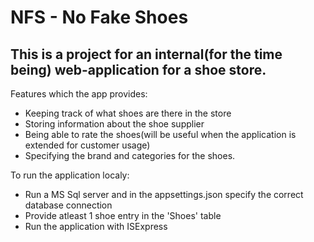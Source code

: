 # NFS - No Fake Shoes

<h2>This is a project for an internal(for the time being) web-application for a shoe store.</h2>

Features which the app provides:
  - Keeping track of what shoes are there in the store
  - Storing information about the shoe supplier
  - Being able to rate the shoes(will be useful when the application is extended for customer usage) 
  - Specifying the brand and categories for the shoes.
 
To run the application localy:
  - Run a MS Sql server and in the appsettings.json specify the correct database connection
  - Provide atleast 1 shoe entry in the 'Shoes' table
  - Run the application with ISExpress

